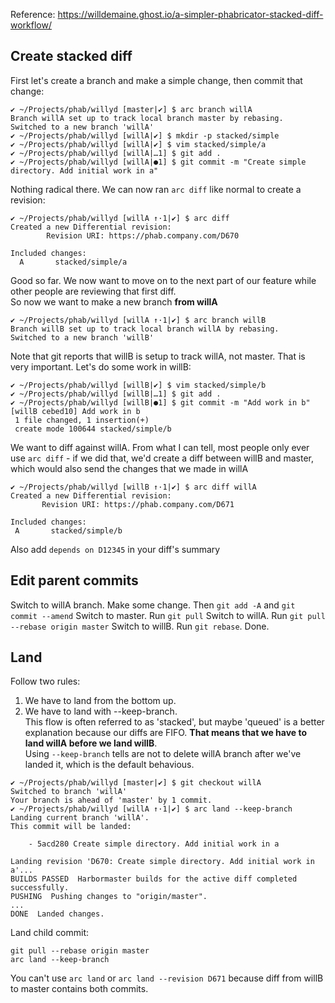 Reference: https://willdemaine.ghost.io/a-simpler-phabricator-stacked-diff-workflow/  

## Create stacked diff
First let's create a branch and make a simple change, then commit that change:
```
✔ ~/Projects/phab/willyd [master|✔] $ arc branch willA
Branch willA set up to track local branch master by rebasing.
Switched to a new branch 'willA'
✔ ~/Projects/phab/willyd [willA|✔] $ mkdir -p stacked/simple
✔ ~/Projects/phab/willyd [willA|✔] $ vim stacked/simple/a
✔ ~/Projects/phab/willyd [willA|…1] $ git add .
✔ ~/Projects/phab/willyd [willA|●1] $ git commit -m "Create simple directory. Add initial work in a"
```

Nothing radical there. We can now ran `arc diff` like normal to create a revision:
```
✔ ~/Projects/phab/willyd [willA ↑·1|✔] $ arc diff
Created a new Differential revision:
        Revision URI: https://phab.company.com/D670

Included changes:
  A       stacked/simple/a
```
Good so far. We now want to move on to the next part of our feature while other people are reviewing that first diff.   
So now we want to make a new branch **from willA**
```
✔ ~/Projects/phab/willyd [willA ↑·1|✔] $ arc branch willB
Branch willB set up to track local branch willA by rebasing.
Switched to a new branch 'willB'
```
Note that git reports that willB is setup to track willA, not master. That is very important. Let's do some work in willB:
```
✔ ~/Projects/phab/willyd [willB|✔] $ vim stacked/simple/b
✔ ~/Projects/phab/willyd [willB|…1] $ git add .
✔ ~/Projects/phab/willyd [willB|●1] $ git commit -m "Add work in b"
[willB cebed10] Add work in b
 1 file changed, 1 insertion(+)
 create mode 100644 stacked/simple/b
 ```
 We want to diff against willA. From what I can tell, most people only ever use `arc diff` - if we did that, we'd create a diff between willB and master, 
 which would also send the changes that we made in willA
 ```
 ✔ ~/Projects/phab/willyd [willB ↑·1|✔] $ arc diff willA
Created a new Differential revision:
        Revision URI: https://phab.company.com/D671

Included changes:
  A       stacked/simple/b
 ```
 Also add `depends on D12345` in your diff's summary
 
 ## Edit parent commits
 Switch to willA branch. Make some change. Then `git add -A` and `git commit --amend`
 Switch to master. Run `git pull`
 Switch to willA. Run `git pull --rebase origin master`
 Switch to willB. Run `git rebase`. Done.
 
 ## Land
 Follow two rules:
 1. We have to land from the bottom up.  
 2. We have to land with --keep-branch.  
 This flow is often referred to as 'stacked', but maybe 'queued' is a better explanation because our diffs are FIFO.
  **That means that we have to land willA before we land willB**.  
  Using `--keep-branch` tells are not to delete willA branch after we've landed it, which is the default behavious.  
  ```
  ✔ ~/Projects/phab/willyd [master|✔] $ git checkout willA 
Switched to branch 'willA'
Your branch is ahead of 'master' by 1 commit.
✔ ~/Projects/phab/willyd [willA ↑·1|✔] $ arc land --keep-branch
Landing current branch 'willA'.
This commit will be landed:

      - 5acd280 Create simple directory. Add initial work in a

Landing revision 'D670: Create simple directory. Add initial work in a'...
BUILDS PASSED  Harbormaster builds for the active diff completed successfully.
PUSHING  Pushing changes to "origin/master".
...
DONE  Landed changes.
```
Land child commit:   
```
git pull --rebase origin master
arc land --keep-branch
```
You can't use `arc land` or `arc land --revision D671` because diff from willB to master contains both commits.
  
